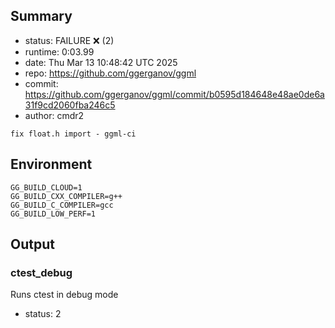 ## Summary

- status:  FAILURE ❌ (2)
- runtime: 0:03.99
- date:    Thu Mar 13 10:48:42 UTC 2025
- repo:    https://github.com/ggerganov/ggml
- commit:  https://github.com/ggerganov/ggml/commit/b0595d184648e48ae0de6a31f9cd2060fba246c5
- author:  cmdr2
```
fix float.h import - ggml-ci
```

## Environment

```
GG_BUILD_CLOUD=1
GG_BUILD_CXX_COMPILER=g++
GG_BUILD_C_COMPILER=gcc
GG_BUILD_LOW_PERF=1
```

## Output

### ctest_debug

Runs ctest in debug mode
- status: 2
```

```

